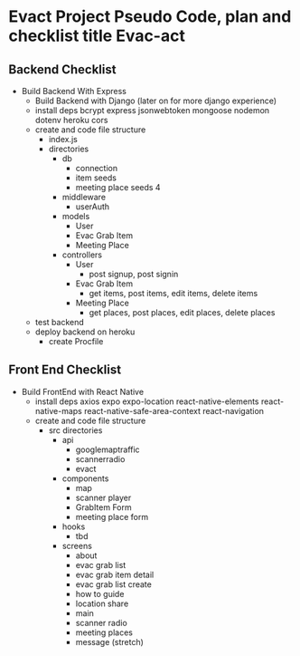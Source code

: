 # Evact Project  Pseudo Code, plan and checklist title Evac-act
## Backend Checklist
- Build Backend With Express
    -  Build Backend with Django (later on for more django experience)
    - install deps bcrypt express jsonwebtoken mongoose nodemon dotenv heroku cors 
    - create and code file structure 
        - index.js
        - directories
            - db
                - connection
                - item seeds 
                - meeting place seeds 4
            - middleware
                - userAuth
            - models
                - User
                - Evac Grab Item
                - Meeting Place
            - controllers
                - User
                    - post signup, post signin
                - Evac Grab Item
                    - get items, post items, edit items, delete items
                - Meeting Place
                    - get places, post places, edit places, delete places
    - test backend 
    - deploy backend on heroku
        - create Procfile
## Front End Checklist
- Build FrontEnd with React Native
    - install deps axios expo expo-location react-native-elements react-native-maps react-native-safe-area-context react-navigation 
    - create  and code file structure
        - src directories 
            - api
                - googlemaptraffic
                - scannerradio
                - evact 
            - components
                - map
                - scanner player
                - GrabItem Form
                - meeting place form
            - hooks
                - tbd
            - screens
                - about 
                - evac grab list
                - evac grab item detail
                - evac grab list create
                - how to guide
                - location share
                - main
                - scanner radio
                - meeting places 
                - message (stretch)
                

